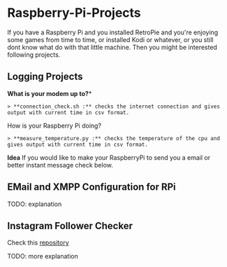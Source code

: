 # Raspberry-Pi-Projects

If you have a Raspberry Pi and you installed RetroPie and you're enjoying some games from time to time, or installed Kodi or whatever, or you still dont know what do with that little machine. Then you might be interested following projects.

## Logging Projects

**What is your modem up to?***

    > **connection_check.sh :** checks the internet connection and gives output with current time in csv format.

How is your Raspberry Pi doing?

    > **measure_temperature.py :** checks the temperature of the cpu and gives output with current time in csv format.

**Idea** If you would like to make your RaspberryPi to send you a email or better instant message check below.
## EMail and XMPP Configuration for RPi
TODO: explanation

## Instagram Follower Checker


Check this [repository][apoptu]

TODO: more explanation


[//]: # (These are reference links used in the body of this note and get stripped out when the markdown processor does its job. There is no need to format nicely because it shouldn't be seen. Thanks SO - http://stackoverflow.com/questions/4823468/store-comments-in-markdown-syntax)


   [apoptu]: <https://github.com/ozkc/apodtu>

